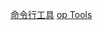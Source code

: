 [命令行工具](https://juejin.im/post/5d89899ef265da03a95076fb?utm_source=gold_browser_extension)
[op Tools](https://shanyue.tech/op/#%E7%9B%AE%E5%BD%95)
